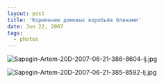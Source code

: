```yaml
---
layout: post
title: 'Кормление домовых воробьёв блинами'
date: Jun 22, 2007
tags:
  - photos
---
```


![Sapegin-Artem-20D-2007-06-21-386-8604-lj.jpg](upload://Sapegin-Artem-20D-2007-06-21-386-8604-lj.jpg)

<!--more-->

![Sapegin-Artem-20D-2007-06-21-385-8592-lj.jpg](upload://Sapegin-Artem-20D-2007-06-21-385-8592-lj.jpg)
